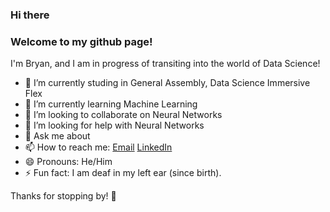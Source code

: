 ### Hi there

### Welcome to my github page!

I'm Bryan, and I am in progress of transiting into the world of Data Science!

- 🔭 I’m currently studing in General Assembly, Data Science Immersive Flex
- 🌱 I’m currently learning Machine Learning
- 👯 I’m looking to collaborate on Neural Networks
- 🤔 I’m looking for help with Neural Networks
- 💬 Ask me about 
- 📫 How to reach me: [Email](bryan.gohyc@gmail.com) [LinkedIn](https://www.linkedin.com/in/bryangohyc/)
- 😄 Pronouns: He/Him
- ⚡ Fun fact: I am deaf in my left ear (since birth).


Thanks for stopping by! 👋
